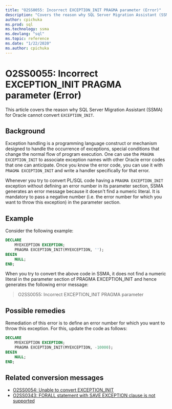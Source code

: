 ```yaml
---
title: "O2SS0055: Incorrect EXCEPTION_INIT PRAGMA parameter (Error)"
description: "Covers the reason why SQL Server Migration Assistant (SSMA) for Oracle cannot convert EXCEPTION_INIT - error message O2SS0055."
author: cpichuka
ms.prod: sql
ms.technology: ssma
ms.devlang: "sql"
ms.topic: reference
ms.date: "1/22/2020"
ms.author: cpichuka
---
```


# O2SS0055: Incorrect EXCEPTION_INIT PRAGMA parameter (Error)

This article covers the reason why SQL Server Migration Assistant (SSMA) for Oracle cannot convert `EXCEPTION_INIT`.

## Background

Exception handling is a programming language construct or mechanism designed to handle the occurrence of exceptions, special conditions that change the normal flow of program execution. One can use the `PRAGMA EXCEPTION_INIT` to associate exception names with other Oracle error codes that one can anticipate. Once you know the error code, you can use it with `PRAGMA EXCEPTION_INIT` and write a handler specifically for that error.

Whenever you try to convert PL/SQL code having a `PRAGMA EXCEPTION_INIT` exception without defining an error number in its parameter section, SSMA generates an error message because it doesn't find a numeric literal. It is mandatory to pass a negative number (i.e. the error number for which you want to throw this exception) in the parameter section.

## Example

Consider the following example:

```sql
DECLARE
    MYEXCEPTION EXCEPTION;
    PRAGMA EXCEPTION_INIT(MYEXCEPTION, '');
BEGIN
    NULL;
END;
```

When you try to convert the above code in SSMA, it does not find a numeric literal in the parameter section of PRAGMA EXCEPTION_INIT and hence generates the following error message:

> O2SS0055: Incorrect EXCEPTION_INIT PRAGMA parameter

## Possible remedies

Remediation of this error is to define an error number for which you want to throw this exception. For this, update the code as follows:

```sql
DECLARE
    MYEXCEPTION EXCEPTION;
    PRAGMA EXCEPTION_INIT(MYEXCEPTION, -10000);
BEGIN
    NULL;
END;
```

## Related conversion messages

* [O2SS0054: Unable to convert EXCEPTION_INIT](o2ss0054.md)
* [O2SS0343: FORALL statement with SAVE EXCEPTION clause is not supported](o2ss0343.md)
